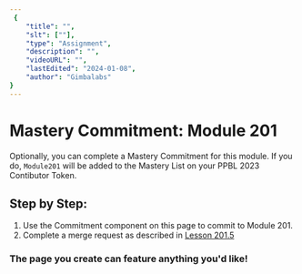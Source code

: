 ```yaml
---
 {
	"title": "",
	"slt": [""],
	"type": "Assignment",
	"description": "",
	"videoURL": "",
	"lastEdited": "2024-01-08",
	"author": "Gimbalabs"
}
---
```


 # Mastery Commitment: Module 201

Optionally, you can complete a Mastery Commitment for this module. If you do, `Module201` will be added to the Mastery List on your PPBL 2023 Contibutor Token.

## Step by Step:

1. Use the Commitment component on this page to commit to Module 201.
2. Complete a merge request as described in [Lesson 201.5](/modules/201/2015)

### The page you create can feature anything you'd like!

